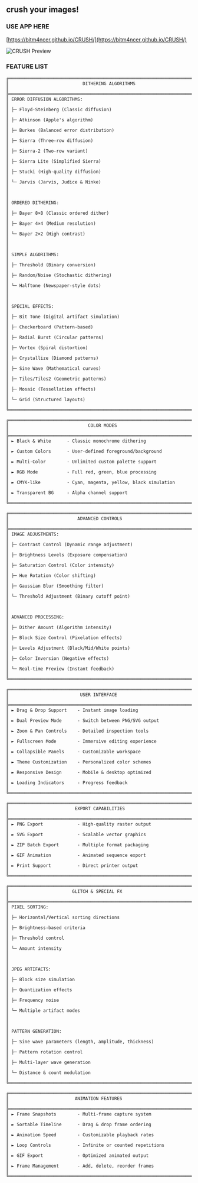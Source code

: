 ## crush your images! 
### USE APP HERE
    
[https://bitm4ncer.github.io/CRUSH/](https://bitm4ncer.github.io/CRUSH/)
    
    


![CRUSH Preview](./data/preview.png)


### FEATURE LIST


    
    ╔═══════════════════════════════════════════════════════════════════════════════════╗
    ║                            DITHERING ALGORITHMS                                   ║
    ╠═══════════════════════════════════════════════════════════════════════════════════╣
    ║ ERROR DIFFUSION ALGORITHMS:                                                       ║
    ║ ├─ Floyd-Steinberg (Classic diffusion)                                            ║
    ║ ├─ Atkinson (Apple's algorithm)                                                   ║
    ║ ├─ Burkes (Balanced error distribution)                                           ║
    ║ ├─ Sierra (Three-row diffusion)                                                   ║
    ║ ├─ Sierra-2 (Two-row variant)                                                     ║
    ║ ├─ Sierra Lite (Simplified Sierra)                                                ║
    ║ ├─ Stucki (High-quality diffusion)                                                ║
    ║ └─ Jarvis (Jarvis, Judice & Ninke)                                                ║
    ║                                                                                   ║
    ║ ORDERED DITHERING:                                                                ║
    ║ ├─ Bayer 8×8 (Classic ordered dither)                                             ║
    ║ ├─ Bayer 4×4 (Medium resolution)                                                  ║
    ║ └─ Bayer 2×2 (High contrast)                                                      ║
    ║                                                                                   ║
    ║ SIMPLE ALGORITHMS:                                                                ║
    ║ ├─ Threshold (Binary conversion)                                                  ║
    ║ ├─ Random/Noise (Stochastic dithering)                                            ║
    ║ └─ Halftone (Newspaper-style dots)                                                ║
    ║                                                                                   ║
    ║ SPECIAL EFFECTS:                                                                  ║
    ║ ├─ Bit Tone (Digital artifact simulation)                                         ║
    ║ ├─ Checkerboard (Pattern-based)                                                   ║
    ║ ├─ Radial Burst (Circular patterns)                                               ║
    ║ ├─ Vortex (Spiral distortion)                                                     ║
    ║ ├─ Crystallize (Diamond patterns)                                                 ║
    ║ ├─ Sine Wave (Mathematical curves)                                                ║
    ║ ├─ Tiles/Tiles2 (Geometric patterns)                                              ║
    ║ ├─ Mosaic (Tessellation effects)                                                  ║
    ║ └─ Grid (Structured layouts)                                                      ║
    ╚═══════════════════════════════════════════════════════════════════════════════════╝
    
    ╔═══════════════════════════════════════════════════════════════════════════════════╗
    ║                              COLOR MODES                                          ║
    ╠═══════════════════════════════════════════════════════════════════════════════════╣
    ║ ► Black & White      - Classic monochrome dithering                               ║
    ║ ► Custom Colors      - User-defined foreground/background                         ║
    ║ ► Multi-Color        - Unlimited custom palette support                           ║
    ║ ► RGB Mode           - Full red, green, blue processing                           ║
    ║ ► CMYK-like          - Cyan, magenta, yellow, black simulation                    ║
    ║ ► Transparent BG     - Alpha channel support                                      ║
    ╚═══════════════════════════════════════════════════════════════════════════════════╝
    
    ╔═══════════════════════════════════════════════════════════════════════════════════╗
    ║                          ADVANCED CONTROLS                                        ║
    ╠═══════════════════════════════════════════════════════════════════════════════════╣
    ║ IMAGE ADJUSTMENTS:                                                                ║
    ║ ├─ Contrast Control (Dynamic range adjustment)                                    ║
    ║ ├─ Brightness Levels (Exposure compensation)                                      ║
    ║ ├─ Saturation Control (Color intensity)                                           ║
    ║ ├─ Hue Rotation (Color shifting)                                                  ║
    ║ ├─ Gaussian Blur (Smoothing filter)                                               ║
    ║ └─ Threshold Adjustment (Binary cutoff point)                                     ║
    ║                                                                                   ║
    ║ ADVANCED PROCESSING:                                                              ║
    ║ ├─ Dither Amount (Algorithm intensity)                                            ║
    ║ ├─ Block Size Control (Pixelation effects)                                        ║
    ║ ├─ Levels Adjustment (Black/Mid/White points)                                     ║
    ║ ├─ Color Inversion (Negative effects)                                             ║
    ║ └─ Real-time Preview (Instant feedback)                                           ║
    ╚═══════════════════════════════════════════════════════════════════════════════════╝
    
    ╔═══════════════════════════════════════════════════════════════════════════════════╗
    ║                           USER INTERFACE                                          ║
    ╠═══════════════════════════════════════════════════════════════════════════════════╣
    ║ ► Drag & Drop Support    - Instant image loading                                  ║
    ║ ► Dual Preview Mode      - Switch between PNG/SVG output                          ║
    ║ ► Zoom & Pan Controls    - Detailed inspection tools                              ║
    ║ ► Fullscreen Mode        - Immersive editing experience                           ║
    ║ ► Collapsible Panels     - Customizable workspace                                 ║
    ║ ► Theme Customization    - Personalized color schemes                             ║
    ║ ► Responsive Design      - Mobile & desktop optimized                             ║
    ║ ► Loading Indicators     - Progress feedback                                      ║
    ╚═══════════════════════════════════════════════════════════════════════════════════╝
    
    ╔═══════════════════════════════════════════════════════════════════════════════════╗
    ║                         EXPORT CAPABILITIES                                       ║
    ╠═══════════════════════════════════════════════════════════════════════════════════╣
    ║ ► PNG Export             - High-quality raster output                             ║
    ║ ► SVG Export             - Scalable vector graphics                               ║
    ║ ► ZIP Batch Export       - Multiple format packaging                              ║
    ║ ► GIF Animation          - Animated sequence export                               ║
    ║ ► Print Support          - Direct printer output                                  ║                        
    ╚═══════════════════════════════════════════════════════════════════════════════════╝
    
    ╔═══════════════════════════════════════════════════════════════════════════════════╗
    ║                        GLITCH & SPECIAL FX                                        ║
    ╠═══════════════════════════════════════════════════════════════════════════════════╣
    ║ PIXEL SORTING:                                                                    ║
    ║ ├─ Horizontal/Vertical sorting directions                                         ║
    ║ ├─ Brightness-based criteria                                                      ║
    ║ ├─ Threshold control                                                              ║
    ║ └─ Amount intensity                                                               ║
    ║                                                                                   ║
    ║ JPEG ARTIFACTS:                                                                   ║
    ║ ├─ Block size simulation                                                          ║
    ║ ├─ Quantization effects                                                           ║
    ║ ├─ Frequency noise                                                                ║
    ║ └─ Multiple artifact modes                                                        ║
    ║                                                                                   ║
    ║ PATTERN GENERATION:                                                               ║
    ║ ├─ Sine wave parameters (length, amplitude, thickness)                            ║
    ║ ├─ Pattern rotation control                                                       ║
    ║ ├─ Multi-layer wave generation                                                    ║
    ║ └─ Distance & count modulation                                                    ║
    ╚═══════════════════════════════════════════════════════════════════════════════════╝
    
    ╔═══════════════════════════════════════════════════════════════════════════════════╗
    ║                         ANIMATION FEATURES                                        ║
    ╠═══════════════════════════════════════════════════════════════════════════════════╣
    ║ ► Frame Snapshots        - Multi-frame capture system                             ║
    ║ ► Sortable Timeline      - Drag & drop frame ordering                             ║
    ║ ► Animation Speed        - Customizable playback rates                            ║
    ║ ► Loop Controls          - Infinite or counted repetitions                        ║
    ║ ► GIF Export             - Optimized animated output                              ║
    ║ ► Frame Management       - Add, delete, reorder frames                            ║
    ╚═══════════════════════════════════════════════════════════════════════════════════╝
    
 
 


